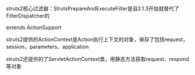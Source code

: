 struts2核心过滤器：StrutsPrepareAndExecuteFilter是自2.1.3开始就替代了FilterDispatcher的

extends ActionSupport

struts2提供的ActionContext是Action执行上下文的对象，保存了包括request，session，parameters，application

struts2还提供的了ServletActionContext类，用静态方法获取request、respond等对象